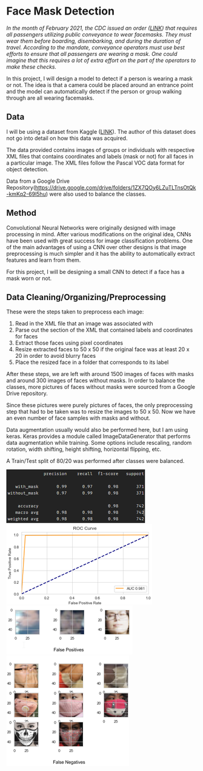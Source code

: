 # Face Mask Detection

*In the month of February 2021, the CDC issued an order ([LINK](https://www.cdc.gov/quarantine/pdf/Mask-Order-CDC_GMTF_01-29-21-p.pdf)) that requires all passengers utilizing public conveyance to wear facemasks. They must wear them before boarding, disembarking, and during the duration of travel. According to the mandate, conveyance operators must use best efforts to ensure that all passengers are wearing a mask. One could imagine that this requires a lot of extra effort on the part of the operators to make these checks.*

In this project, I will design a model to detect if a person is wearing a mask or not. The idea is that a camera could be placed around an entrance point and the model can automatically detect if the person or group walking through are all wearing facemasks.

## Data 

I will be using a dataset from Kaggle ([LINK](https://www.kaggle.com/andrewmvd/face-mask-detection)). The author of this dataset does not go into detail on how this data was acquired. 

The data provided contains images of groups or individuals with respective XML files that contains coordinates and labels (mask or not) for all faces in a particular image. The XML files follow the Pascal VOC data format for object detection.

Data from a Google Drive Repository(https://drive.google.com/drive/folders/1ZX7QOy6LZuTLTnsOtQk-kmKq2-69l5hu) were also used to balance the classes. 

## Method

Convolutional Neural Networks were originally designed with image processing in mind. After various modifications on the original idea, CNNs have been used with great success for image classification problems. One of the main advantages of using a CNN over other designs is that image preprocessing is much simpler and it has the ability to automatically extract features and learn from them.

For this project, I will be designing a small CNN to detect if a face has a mask worn or not.

## Data Cleaning/Organizing/Preprocessing

These were the steps taken to preprocess each image:
  1. Read in the XML file that an image was associated with
  2. Parse out the section of the XML that contained labels and coordinates for faces
  3. Extract those faces using pixel coordinates
  4. Resize extracted faces to 50 x 50 if the original face was at least 20 x 20 in order to avoid blurry faces
  5. Place the resized face in a folder that corresponds to its label
 
After these steps, we are left with around 1500 images of faces with masks and around 300 images of faces without masks. In order to balance the classes, more pictures of faces without masks were sourced from a Google Drive repository. 

Since these pictures were purely pictures of faces, the only preprocessing step that had to be taken was to resize the images to 50 x 50. Now we have an even number of face samples with masks and without. 

Data augmentation usually would also be performed here, but I am using keras. Keras provides a module called ImageDataGenerator that performs data augmentation while training. Some options include rescaling, random rotation, width shifting, height shifting, horizontal flipping, etc.

A Train/Test split of 80/20 was performed after classes were balanced.



![Scores](reports/results/scores.png "Scores")
![ROC](reports/results/roc.png "ROC")
![False Positives](reports/results/fp.png "False Positives")
![False Negatives](reports/results/fn.png "False Negatives")

